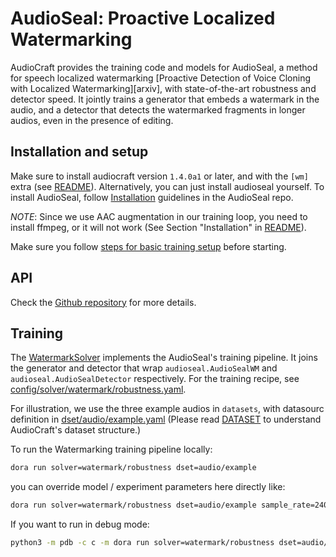 # AudioSeal: Proactive Localized Watermarking

AudioCraft provides the training code and models for AudioSeal, a method for speech localized watermarking [Proactive Detection of Voice Cloning with Localized Watermarking][arxiv], with state-of-the-art robustness and detector speed. It jointly trains a generator that embeds a watermark in the audio, and a detector that detects the watermarked fragments in longer audios, even in the presence of editing.

## Installation and setup

Make sure to install audiocraft version `1.4.0a1` or later, and with the `[wm]` extra (see [README](../README.md)).
Alternatively, you can just install audioseal yourself. To install AudioSeal, follow [Installation](https://github.com/facebookresearch/audioseal) guidelines in the AudioSeal repo.

_NOTE_: Since we use AAC augmentation in our training loop, you need to install ffmpeg, or it will not work (See Section "Installation" in [README](../README.md)).

Make sure you follow [steps for basic training setup](TRAINING.md) before starting.

## API
Check the [Github repository](https://github.com/facebookresearch/audioseal) for more details.

## Training

The [WatermarkSolver](../audiocraft/solvers/watermark.py) implements the AudioSeal's training pipeline. It joins the generator and detector that wrap
`audioseal.AudioSealWM` and `audioseal.AudioSealDetector` respectively. For the training recipe, see [config/solver/watermark/robustness.yaml](../config/solver/watermark/robustness.yaml).

For illustration, we use the three example audios in `datasets`, with datasourc definition in [dset/audio/example.yaml](../config/dset/audio/example.yaml) (Please read [DATASET](DATASETS.md) to understand AudioCraft's dataset structure.)

To run the Watermarking training pipeline locally:

```bash
dora run solver=watermark/robustness dset=audio/example
```

you can override model / experiment parameters here directly like:

```bash
dora run solver=watermark/robustness dset=audio/example sample_rate=24000
```

If you want to run in debug mode:

```bash
python3 -m pdb -c c -m dora run solver=watermark/robustness dset=audio/example
```
